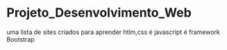 # Projeto_Desenvolvimento_Web
 uma lista de sites criados para aprender htlm,css é javascript é framework Bootstrap

